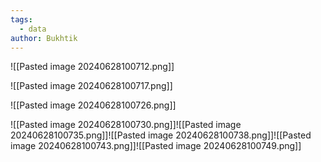 ```yaml
---
tags:
  - data
author: Bukhtik
---
```

![[Pasted image 20240628100712.png]]

![[Pasted image 20240628100717.png]]

![[Pasted image 20240628100726.png]]

![[Pasted image 20240628100730.png]]![[Pasted image 20240628100735.png]]![[Pasted image 20240628100738.png]]![[Pasted image 20240628100743.png]]![[Pasted image 20240628100749.png]]
